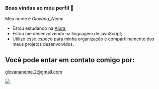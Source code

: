 ### Boas vindas ao meu perfil 🥰

Meu nome é _Giovana_Neme_

- Estou estudando na [Alura](https://www.alura.com.br/);
- Estou me desenvolvendo na linguagem de javaScript;
- Utilizo esse espaço para minha organização e compartilhamento dos meus projetos desenvolvidos.
  
## Você pode entar em contato comigo por:
giovananeme.2@gmail.com 
 
 ![](https://media1.tenor.com/m/EEsGwHVPdFgAAAAC/dog-smirk-dog.gif)
 
 

